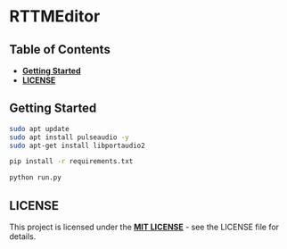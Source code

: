 # RTTMEditor

## Table of Contents

-   [**Getting Started**](#getting-started)
-   [**LICENSE**](#license)

## Getting Started

```sh
sudo apt update
sudo apt install pulseaudio -y
sudo apt-get install libportaudio2
```

```sh
pip install -r requirements.txt
```

```sh
python run.py
```

## LICENSE

This project is licensed under the [**MIT LICENSE**](./LICENSE) - see the LICENSE file for details.

